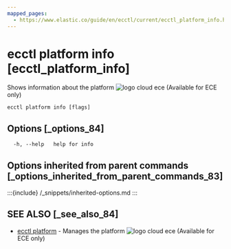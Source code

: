 ```yaml
---
mapped_pages:
  - https://www.elastic.co/guide/en/ecctl/current/ecctl_platform_info.html
---
```


# ecctl platform info [ecctl_platform_info]

Shows information about the platform ![logo cloud ece](https://doc-icons.s3.us-east-2.amazonaws.com/logo_cloud_ece.svg "Supported on {{ece}}") (Available for ECE only)

```
ecctl platform info [flags]
```


## Options [_options_84]

```
  -h, --help   help for info
```


## Options inherited from parent commands [_options_inherited_from_parent_commands_83]

:::{include} /_snippets/inherited-options.md
:::


## SEE ALSO [_see_also_84]

* [ecctl platform](/reference/ecctl_platform.md)	 - Manages the platform ![logo cloud ece](https://doc-icons.s3.us-east-2.amazonaws.com/logo_cloud_ece.svg "Supported on {{ece}}") (Available for ECE only)

